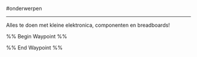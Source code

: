 #onderwerpen 

---
Alles te doen met kleine elektronica, componenten en breadboards!

%% Begin Waypoint %%


%% End Waypoint %%

